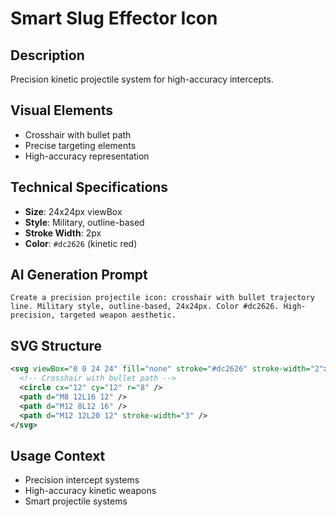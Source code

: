 # Smart Slug Effector Icon

## Description

Precision kinetic projectile system for high-accuracy intercepts.

## Visual Elements

- Crosshair with bullet path
- Precise targeting elements
- High-accuracy representation

## Technical Specifications

- **Size**: 24x24px viewBox
- **Style**: Military, outline-based
- **Stroke Width**: 2px
- **Color**: `#dc2626` (kinetic red)

## AI Generation Prompt

```
Create a precision projectile icon: crosshair with bullet trajectory line. Military style, outline-based, 24x24px. Color #dc2626. High-precision, targeted weapon aesthetic.
```

## SVG Structure

```svg
<svg viewBox="0 0 24 24" fill="none" stroke="#dc2626" stroke-width="2">
  <!-- Crosshair with bullet path -->
  <circle cx="12" cy="12" r="8" />
  <path d="M8 12L16 12" />
  <path d="M12 8L12 16" />
  <path d="M12 12L20 12" stroke-width="3" />
</svg>
```

## Usage Context

- Precision intercept systems
- High-accuracy kinetic weapons
- Smart projectile systems

